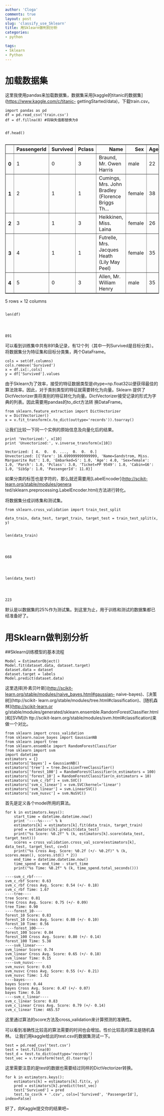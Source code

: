 ```yaml
---
author: 'Cloga'
comments: true
layout: post
slug: 'classify_use_Sklearn'
title: 用Sklearn做判别分析
categories:
- python

tags:
- Sklearn
- Python
---
```


# 加载数据集
这里我使用pandas来加载数据集，数据集采用[kaggle的titanic的数据集](https://www.kaggle.com/c/titanic-
gettingStarted/data)，下载train.csv。


    import pandas as pd
    df = pd.read_csv('train.csv')
    df = df.fillna(0) #将缺失值都替换为0


    df.head()




<div style="max-height:1000px;max-width:1500px;overflow:auto;">
<table border="1" class="dataframe">
  <thead>
    <tr style="text-align: right;">
      <th></th>
      <th>PassengerId</th>
      <th>Survived</th>
      <th>Pclass</th>
      <th>Name</th>
      <th>Sex</th>
      <th>Age</th>
      <th>SibSp</th>
      <th>Parch</th>
      <th>Ticket</th>
      <th>Fare</th>
      <th>Cabin</th>
      <th>Embarked</th>
    </tr>
  </thead>
  <tbody>
    <tr>
      <th>0</th>
      <td> 1</td>
      <td> 0</td>
      <td> 3</td>
      <td>                           Braund, Mr. Owen Harris</td>
      <td>   male</td>
      <td> 22</td>
      <td> 1</td>
      <td> 0</td>
      <td>        A/5 21171</td>
      <td>  7.2500</td>
      <td>    0</td>
      <td> S</td>
    </tr>
    <tr>
      <th>1</th>
      <td> 2</td>
      <td> 1</td>
      <td> 1</td>
      <td> Cumings, Mrs. John Bradley (Florence Briggs Th...</td>
      <td> female</td>
      <td> 38</td>
      <td> 1</td>
      <td> 0</td>
      <td>         PC 17599</td>
      <td> 71.2833</td>
      <td>  C85</td>
      <td> C</td>
    </tr>
    <tr>
      <th>2</th>
      <td> 3</td>
      <td> 1</td>
      <td> 3</td>
      <td>                            Heikkinen, Miss. Laina</td>
      <td> female</td>
      <td> 26</td>
      <td> 0</td>
      <td> 0</td>
      <td> STON/O2. 3101282</td>
      <td>  7.9250</td>
      <td>    0</td>
      <td> S</td>
    </tr>
    <tr>
      <th>3</th>
      <td> 4</td>
      <td> 1</td>
      <td> 1</td>
      <td>      Futrelle, Mrs. Jacques Heath (Lily May Peel)</td>
      <td> female</td>
      <td> 35</td>
      <td> 1</td>
      <td> 0</td>
      <td>           113803</td>
      <td> 53.1000</td>
      <td> C123</td>
      <td> S</td>
    </tr>
    <tr>
      <th>4</th>
      <td> 5</td>
      <td> 0</td>
      <td> 3</td>
      <td>                          Allen, Mr. William Henry</td>
      <td>   male</td>
      <td> 35</td>
      <td> 0</td>
      <td> 0</td>
      <td>           373450</td>
      <td>  8.0500</td>
      <td>    0</td>
      <td> S</td>
    </tr>
  </tbody>
</table>
<p>5 rows × 12 columns</p>
</div>




    len(df)




    891



可以看到训练集中共有891条记录，有12个列（其中一列Survived是目标分类）。将数据集分为特征集和目标分类集，两个DataFrame。


    cols = set(df.columns)
    cols.remove('Survived')
    x = df.ix[:,cols]
    y = df['Survived'].values

由于Sklearn为了效率，接受的特征数据类型是dtype=np.float32以便获得最佳的算法效率。因此，对于类别类型的特征就需要转化为向量。Sklearn
提供了DictVectorizer类将类别的特征转化为向量。DictVectorizer接受记录的形式为字典的列表。因此需要用pandas的to_dict方法转
换DataFrame。


    from sklearn.feature_extraction import DictVectorizer
    v = DictVectorizer()
    x = v.fit_transform(x.to_dict(outtype='records')).toarray()

让我们比较一下同一个实例的原始信息及向量化后的结果。


    print 'Vectorized:', x[10]
    print 'Unvectorized:', v.inverse_transform(x[10])

    Vectorized: [ 4.  0.  0. ...,  0.  0.  0.]
    Unvectorized: [{'Fare': 16.699999999999999, 'Name=Sandstrom, Miss. Marguerite Rut': 1.0, 'Embarked=S': 1.0, 'Age': 4.0, 'Sex=female': 1.0, 'Parch': 1.0, 'Pclass': 3.0, 'Ticket=PP 9549': 1.0, 'Cabin=G6': 1.0, 'SibSp': 1.0, 'PassengerId': 11.0}]


如果分类的标签也是字符的，那么就还需要用[LabelEncoder](http://scikit-learn.org/stable/modules/genera
ted/sklearn.preprocessing.LabelEncoder.html)方法进行转化。

将数据集分成训练集和测试集。


    from sklearn.cross_validation import train_test_split
    
    data_train, data_test, target_train, target_test = train_test_split(x, y)


    len(data_train)




    668




    len(data_test)




    223



默认是以数据集的25%作为测试集。到这里为止，用于训练和测试的数据集都已经准备好了。
# 用Sklearn做判别分析

##Sklearn训练模型的基本流程


    Model = EstimatorObject()
    Model.fit(dataset.data, dataset.target)
    dataset.data = dataset
    dataset.target = labels
    Model.predict(dataset.data)

这里选择[朴素贝叶斯](http://scikit-learn.org/stable/modules/naive_bayes.html#gaussian-
naive-bayes)、[决策树](http://scikit-
learn.org/stable/modules/tree.html#classification)、[随机森林](http://scikit-learn.or
g/stable/modules/generated/sklearn.ensemble.RandomForestClassifier.html)和[SVM](h
ttp://scikit-learn.org/stable/modules/svm.html#classification)来做一个对比。


    from sklearn import cross_validation
    from sklearn.naive_bayes import GaussianNB
    from sklearn import tree
    from sklearn.ensemble import RandomForestClassifier
    from sklearn import svm
    import datetime
    estimators = {}
    estimators['bayes'] = GaussianNB()
    estimators['tree'] = tree.DecisionTreeClassifier()
    estimators['forest_100'] = RandomForestClassifier(n_estimators = 100)
    estimators['forest_10'] = RandomForestClassifier(n_estimators = 10)
    estimators['svm_c_rbf'] = svm.SVC()
    estimators['svm_c_linear'] = svm.SVC(kernel='linear')
    estimators['svm_linear'] = svm.LinearSVC()
    estimators['svm_nusvc'] = svm.NuSVC()

首先是定义各个model所用的算法。


    for k in estimators.keys():
        start_time = datetime.datetime.now()
        print '----%s----' % k
        estimators[k] = estimators[k].fit(data_train, target_train)
        pred = estimators[k].predict(data_test)
        print("%s Score: %0.2f" % (k, estimators[k].score(data_test, target_test)))
        scores = cross_validation.cross_val_score(estimators[k], data_test, target_test, cv=5)
        print("%s Cross Avg. Score: %0.2f (+/- %0.2f)" % (k, scores.mean(), scores.std() * 2))
        end_time = datetime.datetime.now()
        time_spend = end_time - start_time
        print("%s Time: %0.2f" % (k, time_spend.total_seconds()))

    ----svm_c_rbf----
    svm_c_rbf Score: 0.63
    svm_c_rbf Cross Avg. Score: 0.54 (+/- 0.18)
    svm_c_rbf Time: 1.67
    ----tree----
    tree Score: 0.81
    tree Cross Avg. Score: 0.75 (+/- 0.09)
    tree Time: 0.90
    ----forest_10----
    forest_10 Score: 0.83
    forest_10 Cross Avg. Score: 0.80 (+/- 0.10)
    forest_10 Time: 0.56
    ----forest_100----
    forest_100 Score: 0.84
    forest_100 Cross Avg. Score: 0.80 (+/- 0.14)
    forest_100 Time: 5.38
    ----svm_linear----
    svm_linear Score: 0.74
    svm_linear Cross Avg. Score: 0.65 (+/- 0.18)
    svm_linear Time: 0.15
    ----svm_nusvc----
    svm_nusvc Score: 0.63
    svm_nusvc Cross Avg. Score: 0.55 (+/- 0.21)
    svm_nusvc Time: 1.62
    ----bayes----
    bayes Score: 0.44
    bayes Cross Avg. Score: 0.47 (+/- 0.07)
    bayes Time: 0.16
    ----svm_c_linear----
    svm_c_linear Score: 0.83
    svm_c_linear Cross Avg. Score: 0.79 (+/- 0.14)
    svm_c_linear Time: 465.57


这里通过算法的score方法及cross_validation来计算预测的准确性。

可以看到准确性比较高的算法需要的时间也会增加。性价比较高的算法是随机森林。
让我们用kaggle给出的test.csv的数据集测试一下。


    test = pd.read_csv('test.csv')
    test = test.fillna(0) 
    test_d = test.to_dict(outtype='records')
    test_vec = v.transform(test_d).toarray()

这里需要注意的是test的数据也需要经过同样的DictVectorizer转换。


    for k in estimators.keys():
        estimators[k] = estimators[k].fit(x, y)
        pred = estimators[k].predict(test_vec)
        test['Survived'] = pred
        test.to_csv(k + '.csv', cols=['Survived', 'PassengerId'], index=False)

好了，向Kaggle提交你的结果吧~
